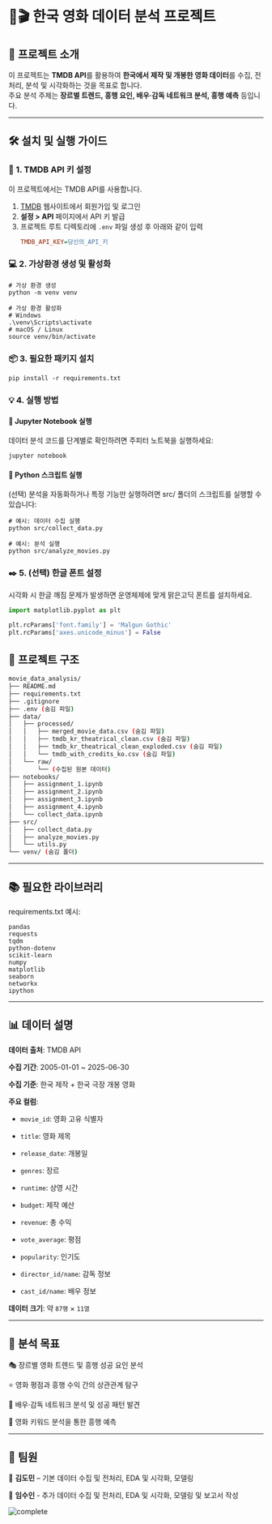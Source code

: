 # 🎥🎬 한국 영화 데이터 분석 프로젝트

## 🍿 프로젝트 소개
이 프로젝트는 **TMDB API**를 활용하여 **한국에서 제작 및 개봉한 영화 데이터**를 수집, 전처리, 분석 및 시각화하는 것을 목표로 합니다.  
주요 분석 주제는 **장르별 트렌드, 흥행 요인, 배우·감독 네트워크 분석, 흥행 예측** 등입니다.  

---

## 🛠️ 설치 및 실행 가이드

### 🔑 1. TMDB API 키 설정
이 프로젝트에서는 TMDB API를 사용합니다.  
1. [TMDB](https://www.themoviedb.org/) 웹사이트에서 회원가입 및 로그인  
2. **설정 > API** 페이지에서 API 키 발급  
3. 프로젝트 루트 디렉토리에 `.env` 파일 생성 후 아래와 같이 입력
   ```ini
   TMDB_API_KEY=당신의_API_키
   ```

### 💻 2. 가상환경 생성 및 활성화
```
# 가상 환경 생성
python -m venv venv

# 가상 환경 활성화
# Windows
.\venv\Scripts\activate
# macOS / Linux
source venv/bin/activate
```

### 📦 3. 필요한 패키지 설치
```
pip install -r requirements.txt
```

### 💡 4. 실행 방법
#### 🔹 Jupyter Notebook 실행

데이터 분석 코드를 단계별로 확인하려면 주피터 노트북을 실행하세요:
```
jupyter notebook
```

#### 🔹 Python 스크립트 실행

(선택) 분석을 자동화하거나 특정 기능만 실행하려면 src/ 폴더의 스크립트를 실행할 수 있습니다:
```
# 예시: 데이터 수집 실행
python src/collect_data.py

# 예시: 분석 실행
python src/analyze_movies.py
```

### ✒️ 5. (선택) 한글 폰트 설정

시각화 시 한글 깨짐 문제가 발생하면 운영체제에 맞게 맑은고딕 폰트를 설치하세요.
```python
import matplotlib.pyplot as plt

plt.rcParams['font.family'] = 'Malgun Gothic'
plt.rcParams['axes.unicode_minus'] = False
```

## 📂 프로젝트 구조
```bash
movie_data_analysis/
├── README.md
├── requirements.txt
├── .gitignore
├── .env (숨김 파일)
├── data/
│   ├── processed/
│   │   ├── merged_movie_data.csv (숨김 파일)
│   │   ├── tmdb_kr_theatrical_clean.csv (숨김 파일)
│   │   ├── tmdb_kr_theatrical_clean_exploded.csv (숨김 파일)
│   │   └── tmdb_with_credits_ko.csv (숨김 파일)
│   └── raw/
│       └── (수집된 원본 데이터)
├── notebooks/
│   ├── assignment_1.ipynb
│   ├── assignment_2.ipynb
│   ├── assignment_3.ipynb
│   ├── assignment_4.ipynb
│   └── collect_data.ipynb
├── src/
│   ├── collect_data.py
│   ├── analyze_movies.py
│   └── utils.py
└── venv/ (숨김 폴더)
```

---

## 📚 필요한 라이브러리

requirements.txt 예시:
```
pandas
requests
tqdm
python-dotenv
scikit-learn
numpy
matplotlib
seaborn
networkx
ipython
```

---

## 📊 데이터 설명

**데이터 출처**: TMDB API

**수집 기간**: 2005-01-01 ~ 2025-06-30

**수집 기준**: 한국 제작 + 한국 극장 개봉 영화

**주요 컬럼**:

- `movie_id`: 영화 고유 식별자

- `title`: 영화 제목

- `release_date`: 개봉일

- `genres`: 장르

- `runtime`: 상영 시간

- `budget`: 제작 예산

- `revenue`: 총 수익

- `vote_average`: 평점

- `popularity`: 인기도

- `director_id/name`: 감독 정보

- `cast_id/name`: 배우 정보

**데이터 크기**: 약 `87행` × `11열`

---

## 🔎 분석 목표

🎭 장르별 영화 트렌드 및 흥행 성공 요인 분석

⭐ 영화 평점과 흥행 수익 간의 상관관계 탐구

👥 배우·감독 네트워크 분석 및 성공 패턴 발견

🔑 영화 키워드 분석을 통한 흥행 예측

---

## 👥 팀원
🍅 **김도민** – 기본 데이터 수집 및 전처리, EDA 및 시각화, 모델링

🥔 **임수인** - 추가 데이터 수집 및 전처리, EDA 및 시각화, 모델링 및 보고서 작성

![complete](https://i.pinimg.com/originals/fd/38/b8/fd38b81c60a8dc0f46a7780293d79f21.jpg)